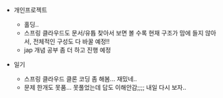 
* 개인프로젝트
    - 홀딩..
    - 스프링 클라우드도 문서/유튭 찾아서 보면 볼 수록 현재 구조가 맘에 들지 않아서, 전체적인 구성도 다 바꿀 예정!!
    - jap 개념 공부 좀 더 하고 진행 예정


* 일기
    - 스프링 클라우드 클론 코딩 좀 해봄... 재밌네..
    - 문제 한개도 못품... 못풀었는데 답도 이해안감;;;; 내일 다시 보자..


